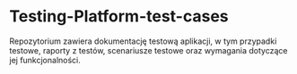 # Testing-Platform-test-cases
Repozytorium zawiera dokumentację testową aplikacji, w tym przypadki testowe, raporty z testów, scenariusze testowe oraz wymagania dotyczące jej funkcjonalności.
